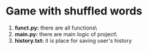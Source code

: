 # Game with shuffled words
1. **funct.py:** there are all functions\
2. **main.py:** there are main logic of project\
3. **history.txt:** it is place for saving user's history


